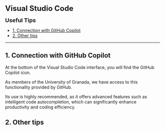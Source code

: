 <font size="5"> **Visual Studio Code** </font>

<font size="4"> **Useful Tips** </font>


<!-- TOC tocDepth:2..3 chapterDepth:2..6 -->

- [1. Connection with GitHub Copilot](#1-connection-with-github-copilot)
- [2. Other tips](#2-other-tips)

<!-- /TOC -->

---
## 1. Connection with GitHub Copilot

At the bottom of the Visual Studio Code interface, you will find the GitHub Copilot icon.

As members of the University of Granada, we have access to this functionality provided by GitHub.

Its use is highly recommended, as it offers advanced features such as intelligent code autocompletion, which can significantly enhance productivity and coding efficiency.

## 2. Other tips